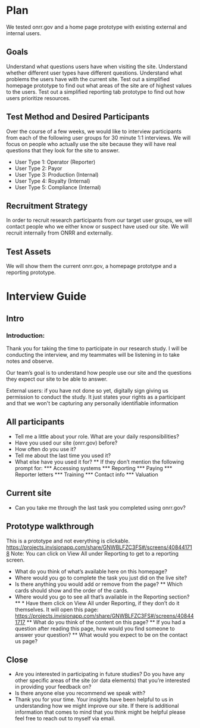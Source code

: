 # Plan
We tested onrr.gov and a home page prototype  with existing external and internal users.    

## Goals
Understand what questions users have when visiting the site.
Understand whether different user types have different questions.
Understand what problems the users have with the current site.
Test out a simplified homepage prototype to find out what areas of the site are of highest values to the users.​
Test out a simplified reporting tab prototype to find out how users prioritize resources.



## Test Method and Desired Participants
Over the course of a few weeks, we would like to interview participants from each of the following user groups for 30 minute 1:1 interviews. We will focus on people who actually use the site because they will have real questions that they look for the site to answer.
* User Type 1: Operator (Reporter)
* User Type 2: Payor
* User Type 3: Production (Internal)  
* User Type 4: Royalty (Internal)
* User Type 5: Compliance (Internal)

## Recruitment Strategy
In order to recruit research participants from our target user groups, we will contact people who we either know or suspect have used our site. We will recruit internally from ONRR and externally.

## Test Assets

We will show them the current onrr.gov, a homepage prototype and a reporting prototype.

# Interview Guide

## Intro

### Introduction:
Thank you for taking the time to participate in our research study. I will be conducting the interview, and my teammates will be listening in to take notes and observe.

Our team’s goal is to understand how people use our site and the questions they expect our site to be able to answer.  

External users: if you have not done so yet, digitally sign giving us permission to conduct the study. It just states your rights as a participant and that we won't be capturing any personally identifiable information

## All participants
* Tell me a little about your role. What are your daily responsibilities?  
* Have you used our site (onrr.gov) before?
* How often do you use it?
* Tell me about the last time you used it?
* What else have you used it for?
** If they don’t mention the following prompt for:
*** Accessing systems
*** Reporting
*** Paying
*** Reporter letters
*** Training
*** Contact info
*** Valuation

## Current site
* Can you take me through the last task you completed using onrr.gov?

## Prototype walkthrough
This is a prototype and not everything is clickable.
https://projects.invisionapp.com/share/GNWBLFZC3FS#/screens/408441718
Note: You can click on View All under Reporting to get to a reporting screen.
* What do you think of what’s available here on this homepage?
* Where would you go to complete the task you just did on the live site?  
* Is there anything you would add or remove from the page?
**  Which cards should show and the order of the cards.
* Where would you go to see all that’s available in the Reporting section?
** * Have them click on View All under Reporting, if they don’t do it themselves.  It will open this page: https://projects.invisionapp.com/share/GNWBLFZC3FS#/screens/408441717
** What do you think of the content on this page?
** If you had a question after reading this page, how would you find someone to answer your question?
** What would you expect to be on the contact us page?

## Close
* Are you interested in participating in future studies? Do you have any other specific areas of the site (or data elements) that you’re interested in providing your feedback on?
* Is there anyone else you recommend we speak with?
* Thank you for your time. Your insights have been helpful to us in understanding how we might improve our site. If there is additional information that comes to mind that you think might be helpful please feel free to reach out to myself via email.
